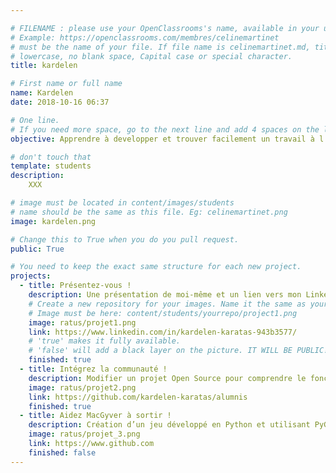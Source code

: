 ```yaml
---

# FILENAME : please use your OpenClassrooms's name, available in your url.
# Example: https://openclassrooms.com/membres/celinemartinet
# must be the name of your file. If file name is celinemartinet.md, title is celinemartinet.
# lowercase, no blank space, Capital case or special character.
title: kardelen

# First name or full name
name: Kardelen
date: 2018-10-16 06:37

# One line.
# If you need more space, go to the next line and add 4 spaces on the left, as in 'description'.
objective: Apprendre à developper et trouver facilement un travail à l'étranger 

# don't touch that
template: students
description:
	XXX

# image must be located in content/images/students
# name should be the same as this file. Eg: celinemartinet.png
image: kardelen.png

# Change this to True when you do you pull request.
public: True

# You need to keep the exact same structure for each new project.
projects:
  - title: Présentez-vous !
    description: Une présentation de moi-même et un lien vers mon LinkedIn.
    # Create a new repository for your images. Name it the same as your nickname and profile picture.
    # Image must be here: content/students/yourrepo/project1.png
    image: ratus/projet1.png
    link: https://www.linkedin.com/in/kardelen-karatas-943b3577/
    # 'true' makes it fully available.
    # 'false' will add a black layer on the picture. IT WILL BE PUBLIC!
    finished: true
  - title: Intégrez la communauté !
    description: Modifier un projet Open Source pour comprendre le fonctionnement de Git, de Github et des pull requests. 
    image: ratus/projet2.png
    link: https://github.com/kardelen-karatas/alumnis
    finished: true
  - title: Aidez MacGyver à sortir !
    description: Création d’un jeu développé en Python et utilisant PyGame.
    image: ratus/projet_3.png
    link: https://www.github.com
    finished: false
---
```

